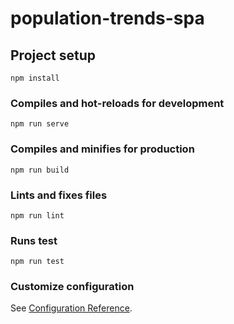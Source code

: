 # population-trends-spa

## Project setup
```
npm install
```

### Compiles and hot-reloads for development
```
npm run serve
```

### Compiles and minifies for production
```
npm run build
```

### Lints and fixes files
```
npm run lint
```

### Runs test
```
npm run test
```

### Customize configuration
See [Configuration Reference](https://cli.vuejs.org/config/).
